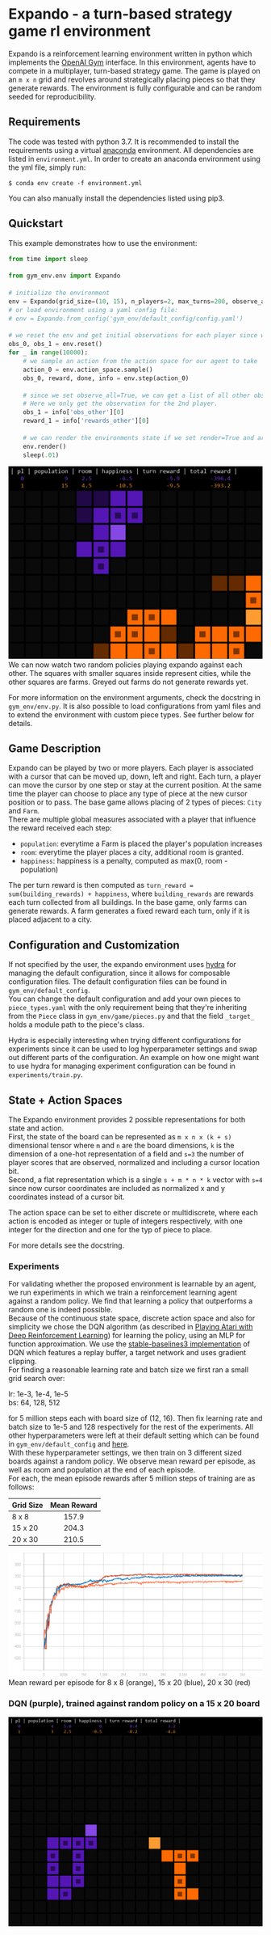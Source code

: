 # Expando - a turn-based strategy game rl environment

Expando is a reinforcement learning environment written in python which implements
the [OpenAI Gym](https://github.com/openai/gym) interface. In this environment, agents have to compete in a multiplayer,
turn-based strategy game. The game is played on an `m x n` grid and revolves around strategically placing pieces so that
they generate rewards. The environment is fully configurable and can be random seeded for reproducibility.

## Requirements

The code was tested with python 3.7. It is recommended to install the requirements using a
virtual [anaconda](https://www.anaconda.com/products/individual#Downloads) environment. All dependencies are listed in
`environment.yml`. In order to create an anaconda environment using the yml file, simply run:

```shell
$ conda env create -f environment.yml
```

You can also manually install the dependencies listed using pip3.

## Quickstart

This example demonstrates how to use the environment:

```python
from time import sleep

from gym_env.env import Expando

# initialize the environment
env = Expando(grid_size=(10, 15), n_players=2, max_turns=200, observe_all=True, render=True)
# or load environment using a yaml config file:
# env = Expando.from_config('gym_env/default_config/config.yaml')

# we reset the env and get initial observations for each player since we've set observer_all=True
obs_0, obs_1 = env.reset()
for _ in range(10000):
    # we sample an action from the action space for our agent to take
    action_0 = env.action_space.sample()
    obs_0, reward, done, info = env.step(action_0)

    # since we set observe_all=True, we can get a list of all other observations from the info dict 
    # Here we only get the observation for the 2nd player. 
    obs_1 = info['obs_other'][0]
    reward_1 = info['rewards_other'][0]

    # we can render the environments state if we set render=True and are using a 2D grid.
    env.render()
    sleep(.01)
```

![](res/img/expando_demo.gif)
We can now watch two random policies playing expando against each other. The squares with smaller squares inside
represent cities, while the other squares are farms. Greyed out farms do not generate rewards yet.

For more information on the environment arguments, check the docstring in `gym_env/env.py`. It is also possible to load
configurations from yaml files and to extend the environment with custom piece types. See further below for details.

## Game Description

Expando can be played by two or more players. Each player is associated with a cursor that can be moved up, down, left
and right. Each turn, a player can move the cursor by one step or stay at the current position. At the same time the
player can choose to place any type of piece at the new cursor position or to pass. The base game allows placing of 2
types of pieces: `City` and `Farm`.  
There are multiple global measures associated with a player that influence the reward received each step:

* `population`: everytime a Farm is placed the player's population increases
* `room`: everytime the player places a city, additional room is granted.
* `happiness`: happiness is a penalty, computed as max(0, room - population)

The per turn reward is then computed as `turn_reward = sum(building_rewards) + happiness`, where `building_rewards` are
rewards each turn collected from all buildings. In the base game, only farms can generate rewards. A farm generates a
fixed reward each turn, only if it is placed adjacent to a city.

## Configuration and Customization

If not specified by the user, the expando environment uses [hydra](https://github.com/facebookresearch/hydra) for
managing the default configuration, since it allows for composable configuration files. The default configuration files
can be found in `gym_env/default_config`.  
You can change the default configuration and add your own pieces to `piece_types.yaml` with the only requirement being
that they're inheriting from the `Piece` class in `gym_env/game/pieces.py` and that the field `_target_` holds a module
path to the piece's class.

Hydra is especially interesting when trying different configurations for experiments since it can be used to log
hyperparameter settings and swap out different parts of the configuration. An example on how one might want to use hydra
for managing experiment configuration can be found in `experiments/train.py`.

## State + Action Spaces

The Expando environment provides 2 possible representations for both state and action.  
First, the state of the board can be represented as `m x n x (k + s)` dimensional tensor where `m` and `n` are the board
dimensions, `k` is the dimension of a one-hot representation of a field and `s=3` the number of player scores that are
observed, normalized and including a cursor location bit.    
Second, a flat representation which is a single `s + m * n * k` vector with `s=4` since now cursor coordinates are
included as normalized x and y coordinates instead of a cursor bit.

The action space can be set to either discrete or multidiscrete, where each action is encoded as integer or tuple of
integers respectively, with one integer for the direction and one for the typ of piece to place.

For more details see the docstring.

### Experiments

For validating whether the proposed environment is learnable by an agent, we run experiments in which we train a
reinforcement learning agent against a random policy. We find that learning a policy that outperforms a random one is
indeed possible.  
Because of the continuous state space, discrete action space and also for simplicity we chose the DQN algorithm (as
described in [Playing Atari with Deep Reinforcement Learning](https://arxiv.org/pdf/1312.5602.pdf)) for learning the
policy, using an MLP for function approximation. We use
the [stable-baselines3 implementation](https://stable-baselines3.readthedocs.io/en/master/modules/dqn.html) of DQN which
features a replay buffer, a target network and uses gradient clipping.  
For finding a reasonable learning rate and batch size we first ran a small grid search over:

lr: 1e-3, 1e-4, 1e-5  
bs: 64, 128, 512

for 5 million steps each with board size of (12, 16). Then fix learning rate and batch size to 1e-5 and 128 respectively
for the rest of the experiments. All other hyperparameters were left at their default setting which can be found in
`gym_env/default_config` and [here](https://stable-baselines3.readthedocs.io/en/master/modules/dqn.html).  
With these hyperparameter settings, we then train on 3 different sized boards against a random policy. We observe mean
reward per episode, as well as room and population at the end of each episode.  
For each, the mean episode rewards after 5 million steps of training are as follows:

| Grid Size   | Mean Reward     |
| ----------- | :-----------:   |
| 8 x 8       | 157.9           |
| 15 x 20     | 204.3           |
| 20 x 30     | 210.5           |

![](res/img/rollout_ep_rew_mean_grid_sweep.svg)
Mean reward per episode for 8 x 8 (orange), 15 x 20 (blue), 20 x 30 (red)
### DQN (purple), trained against random policy on a 15 x 20 board

![](res/img/expando_demo_dqn.gif)
